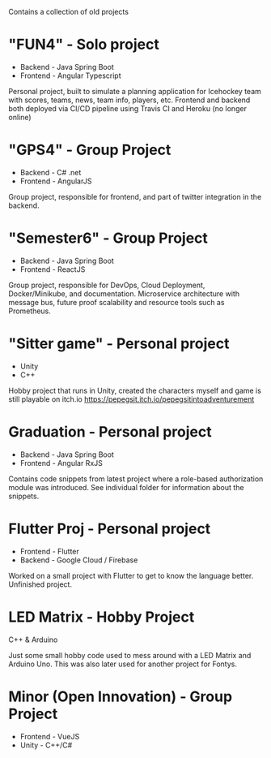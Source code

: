 Contains a collection of old projects

# "FUN4" - Solo project
* Backend - Java Spring Boot
* Frontend - Angular Typescript

Personal project, built to simulate a planning application for Icehockey team with scores, teams, news, team info, players, etc.
Frontend and backend both deployed via CI/CD pipeline using Travis CI and Heroku (no longer online)

# "GPS4" - Group Project
* Backend - C# .net
* Frontend - AngularJS

Group project, responsible for frontend, and part of twitter integration in the backend.

# "Semester6" - Group Project
* Backend - Java Spring Boot
* Frontend - ReactJS

Group project, responsible for DevOps, Cloud Deployment, Docker/Minikube, and documentation.
Microservice architecture with message bus, future proof scalability and resource tools such as Prometheus.

# "Sitter game" - Personal project
* Unity
* C++

Hobby project that runs in Unity, created the characters myself and game is still playable on itch.io
https://pepegsit.itch.io/pepegsitintoadventurement

# Graduation - Personal project
* Backend - Java Spring Boot
* Frontend - Angular RxJS

Contains code snippets from latest project where a role-based authorization module was introduced.
See individual folder for information about the snippets.

# Flutter Proj - Personal project
* Frontend - Flutter
* Backend - Google Cloud / Firebase

Worked on a small project with Flutter to get to know the language better. Unfinished project.

# LED Matrix - Hobby Project
C++ & Arduino

Just some small hobby code used to mess around with a LED Matrix and Arduino Uno. This was also later used for another project for Fontys.

# Minor (Open Innovation) - Group Project
* Frontend - VueJS
* Unity - C++/C#